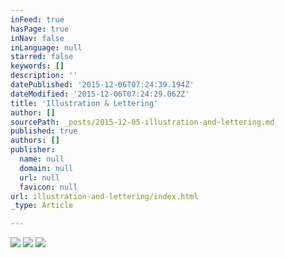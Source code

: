 ```yaml
---
inFeed: true
hasPage: true
inNav: false
inLanguage: null
starred: false
keywords: []
description: ''
datePublished: '2015-12-06T07:24:39.194Z'
dateModified: '2015-12-06T07:24:29.062Z'
title: 'Illustration & Lettering'
author: []
sourcePath: _posts/2015-12-05-illustration-and-lettering.md
published: true
authors: []
publisher:
  name: null
  domain: null
  url: null
  favicon: null
url: illustration-and-lettering/index.html
_type: Article

---
```

![](https://the-grid-user-content.s3-us-west-2.amazonaws.com/1827cf14-cb6b-47e4-bdf4-6542886e6287.jpg)
![](https://the-grid-user-content.s3-us-west-2.amazonaws.com/fdc6f6c7-6e2f-4c74-86ad-81599b45588c.jpg)
![](https://the-grid-user-content.s3-us-west-2.amazonaws.com/48ae6331-8569-4bdc-a2b8-d655342947c0.png)